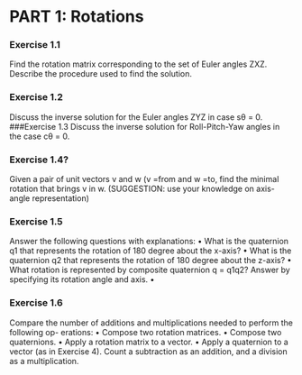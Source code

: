 # PART 1: Rotations
### Exercise 1.1
Find the rotation matrix corresponding to the set of Euler angles ZXZ. Describe the procedure used to find the solution.
### Exercise 1.2
Discuss the inverse solution for the Euler angles ZYZ in case sθ = 0.
###Exercise 1.3
Discuss the inverse solution for Roll-Pitch-Yaw angles in the case cθ = 0.
### Exercise 1.4?
Given a pair of unit vectors v and w (v =from and w =to, find the minimal rotation that
brings v in w.
(SUGGESTION: use your knowledge on axis-angle representation)
### Exercise 1.5
Answer the following questions with explanations:
• What is the quaternion q1 that represents the rotation of 180 degree about the x-axis?
• What is the quaternion q2 that represents the rotation of 180 degree about the z-axis?
• What rotation is represented by composite quaternion q = q1q2? Answer by specifying
its rotation angle and axis.
•
### Exercise 1.6
Compare the number of additions and multiplications needed to perform the following op-
erations:
• Compose two rotation matrices.
• Compose two quaternions.
• Apply a rotation matrix to a vector.
• Apply a quaternion to a vector (as in Exercise 4).
Count a subtraction as an addition, and a division as a multiplication.
